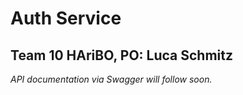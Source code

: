 # Auth Service
## Team 10 HAriBO, PO: Luca Schmitz

*API documentation via Swagger will follow soon.*
